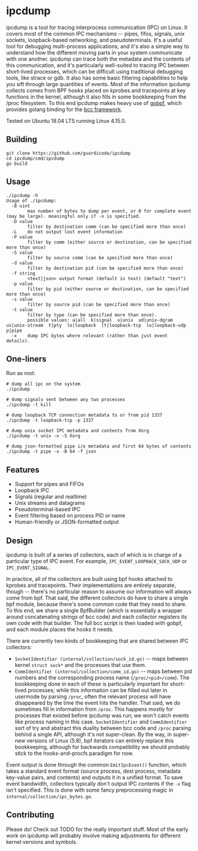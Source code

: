 # ipcdump
ipcdump is a tool for tracing interprocess communication (IPC) on Linux. It covers most of the common IPC mechanisms -- pipes, fifos, signals, unix sockets, loopback-based networking, and pseudoterminals. It's a useful tool for debugging multi-process applications, and it's also a simple way to understand how the different moving parts in your system communicate with one another. ipcdump can trace both the metadata and the contents of this communication, and it's particularly well-suited to tracing IPC between short-lived processes, which can be difficult using traditional debugging tools, like strace or gdb. It also has some basic filtering capabilities to help you sift through large quantities of events.
Most of the information ipcdump collects comes from BPF hooks placed on kprobes and tracepoints at key functions in the kernel, although it also fills in some bookkeeping from the /proc filesystem. To this end ipcdump makes heavy use of [gobpf](https://github.com/iovisor/gobpf), which provides golang binding for the [bcc framework](https://github.com/iovisor/bcc).

Tested on Ubuntu 18.04 LTS running Linux 4.15.0.

## Building
```
git clone https://github.com/guardicode/ipcdump
cd ipcdump/cmd/ipcdump
go build
```

## Usage
```
./ipcdump -h
Usage of ./ipcdump:
  -B uint
        max number of bytes to dump per event, or 0 for complete event (may be large). meaningful only if -x is specified.
  -D value
        filter by destination comm (can be specified more than once)
  -L    do not output lost event information
  -P value
        filter by comm (either source or destination, can be specified more than once)
  -S value
        filter by source comm (can be specified more than once)
  -d value
        filter by destination pid (can be specified more than once)
  -f string
        <text|json> output format (default is text) (default "text")
  -p value
        filter by pid (either source or destination, can be specified more than once)
  -s value
        filter by source pid (can be specified more than once)
  -t value
        filter by type (can be specified more than once).
        possible values: a|all  k|signal  u|unix  ud|unix-dgram  us|unix-stream  t|pty  lo|loopback  lt|loopback-tcp  lu|loopback-udp  p|pipe
  -x    dump IPC bytes where relevant (rather than just event details).
```

## One-liners
Run as root:
``` 
# dump all ipc on the system
./ipcdump 

# dump signals sent between any two processes
./ipcdump -t kill

# dump loopback TCP connection metadata to or from pid 1337
./ipcdump -t loopback-tcp -p 1337

# dump unix socket IPC metadata and contents from Xorg
./ipcdump -t unix -x -S Xorg

# dump json-formatted pipe i/o metadata and first 64 bytes of contents
./ipcdump -t pipe -x -B 64 -f json
```

## Features
- Support for pipes and FIFOs
- Loopback IPC
- Signals (regular and realtime)
- Unix streams and datagrams
- Pseudoterminal-based IPC
- Event filtering based on process PID or name
- Human-friendly or JSON-formatted output

## Design
ipcdump is built of a series of collectors, each of which is in charge of a particular type of IPC event. For example, `IPC_EVENT_LOOPBACK_SOCK_UDP` or `IPC_EVENT_SIGNAL`.

In practice, all of the collectors are built using bpf hooks attached to kprobes and tracepoints. Their implementations are entirely separate, though -- there's no particular reason to assume our information will always come from bpf. That said, the different collectors do have to share a single bpf module, because there's some common code that they need to share. To this end, we share a single BpfBuilder (which is essentially a wrapper around concatenating strings of bcc code) and each collector registers its own code with that builder. The full bcc script is then loaded with gobpf, and each module places the hooks it needs.

There are currently two kinds of bookkeeping that are shared between IPC collectors:
- `SocketIdentifier (internal/collection/sock_id.go)` -- maps between kernel `struct sock*` and the processes that use them.
- `CommIdentifier (internal/collection/comm_id.go)` -- maps between pid numbers and the corresponding process name (`/proc/<pid>/comm`).
The bookkeeping done in each of these is particularly important for short-lived processes; while this information can be filled out later in usermode by parsing `/proc`, often the relevant process will have disappeared by the time the event hits the handler. That said, we do sometimes fill in information from `/proc`. This happens mostly for processes that existed before ipcdump was run; we won't catch events like process naming in this case. `SocketIdentifier` and `CommIdentifier` sort of try and abstract this duality between bcc code and `/proc` parsing behind a single API, although it's not super-clean. By the way, in super-new versions of Linux (5.8), bpf iterators can entirely replace this bookkeeping, although for backwards compatibility we should probably stick to the hooks-and-procfs paradigm for now.

Event output is done through the common `EmitIpcEvent()` function, which takes a standard event format (source process, dest process, metadata key-value pairs, and contents) and outputs it in a unified format.  To save event bandwidth, collectors typically don't output IPC contents if the `-x` flag isn't specified. This is done with some fancy preprocessing magic in `internal/collection/ipc_bytes.go`.

## Contributing
Please do! Check out TODO for the really important stuff. Most of the early work on ipcdump will probably involve making adjustments for different kernel versions and symbols.

